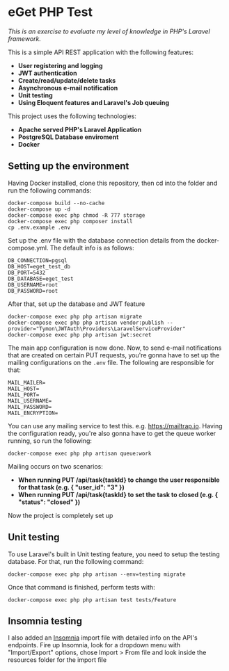 # eGet PHP Test

_This is an exercise to evaluate my level of knowledge in PHP's Laravel framework._

This is a simple API REST application with the following features:
- **User registering and logging**
- **JWT authentication**
- **Create/read/update/delete tasks**
- **Asynchronous e-mail notification**
- **Unit testing**
- **Using Eloquent features and Laravel's Job queuing**

This project uses the following technologies:
- **Apache served PHP's Laravel Application**
- **PostgreSQL Database enviroment**
- **Docker**

## Setting up the environment

Having Docker installed, clone this repository, then cd into the folder and run the following commands:
```
docker-compose build --no-cache
docker-compose up -d
docker-compose exec php chmod -R 777 storage
docker-compose exec php composer install
cp .env.example .env
```
Set up the .env file with the database connection details from the docker-compose.yml. The default info is as follows:
```
DB_CONNECTION=pgsql
DB_HOST=eget_test_db
DB_PORT=5432
DB_DATABASE=eget_test
DB_USERNAME=root
DB_PASSWORD=root
```
After that, set up the database and JWT feature
```
docker-compose exec php php artisan migrate
docker-compose exec php php artisan vendor:publish --provider="Tymon\JWTAuth\Providers\LaravelServiceProvider"
docker-compose exec php php artisan jwt:secret
```
The main app configuration is now done. Now, to send e-mail notifications that are created on certain PUT requests, you're gonna have to set up the mailing configurations on the ```.env``` file. The following are responsible for that:
```
MAIL_MAILER=
MAIL_HOST=
MAIL_PORT=
MAIL_USERNAME=
MAIL_PASSWORD=
MAIL_ENCRYPTION=
````
You can use any mailing service to test this. e.g. https://mailtrap.io. Having the configuration ready, you're also gonna have to get the queue worker running, so run the following:
```
docker-compose exec php php artisan queue:work
```
Mailing occurs on two scenarios:
- **When running PUT /api/task{taskId} to change the user responsible for that task (e.g. { "user_id": "3" })**
- **When running PUT /api/task{taskId} to set the task to closed (e.g. { "status": "closed" })**

Now the project is completely set up

## Unit testing
To use Laravel's built in Unit testing feature, you need to setup the testing database. For that, run the following command:
```
docker-compose exec php php artisan --env=testing migrate
```
Once that command is finished, perform tests with:
```
docker-compose exec php php artisan test tests/Feature
```

## Insomnia testing
I also added an [Insomnia](https://insomnia.rest/download) import file with detailed info on the API's endpoints. Fire up Insomnia, look for a dropdown menu with "Import/Export" options, chose Import > From file and look inside the resources folder for the import file

